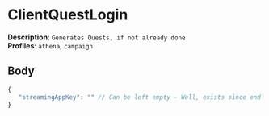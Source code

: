 # ClientQuestLogin

**Description**: `Generates Quests, if not already done` \
**Profiles**: `athena`, `campaign`

## Body

```js
{
   "streamingAppKey": "" // Can be left empty - Well, exists since end of season20 (I noticed it on 19.05.2022) ig its for GeForceNow or XboxCloud stuff
}
```

